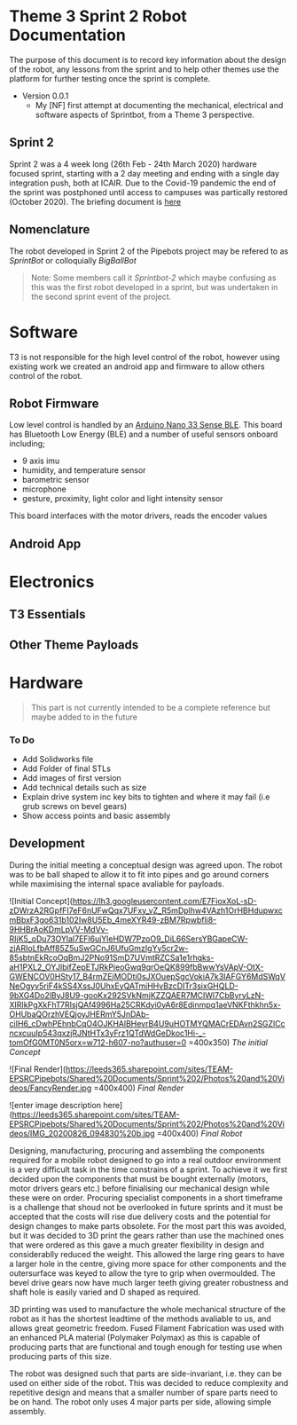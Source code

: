 # Theme 3 Sprint 2 Robot Documentation

The purpose of this document is to record key information about the design of the robot, any lessons from the sprint and to help other themes use the platform for further testing once the sprint is complete. 

- Version 0.0.1
	- My [NF] first attempt at documenting the mechanical, electrical and software aspects of Sprintbot, from a Theme 3 perspective. 

## Sprint 2
Sprint 2 was a 4 week long (26th Feb - 24th March 2020) hardware focused sprint, starting with a 2 day meeting and ending with a single day integration push, both at ICAIR. 
Due to the Covid-19 pandemic the end of the sprint was postphoned until access to campuses was partically restored (October 2020).
The briefing document is [here](https://drive.google.com/drive/folders/1twYxoXcRTZItLzTB_jrvbxy3_hq5Eg7F)

## Nomenclature
The robot developed in Sprint 2 of the Pipebots project may be refered to as _SprintBot_ or colloquially _BigBallBot_ 
>Note: Some members call it _Sprintbot-2_ which maybe confusing as this was the first robot developed in a sprint, but was undertaken in the second sprint event of the project. 

# Software
T3 is not responsible for the high level control of the robot, however using existing work we created an android app and firmware to allow others control of the robot. 

## Robot Firmware
Low level control is handled by an [Arduino Nano 33 Sense BLE](https://store.arduino.cc/arduino-nano-33-ble-sense). 
This board has Bluetooth Low Energy (BLE) and a number of useful sensors onboard including;
-   9 axis imu
-   humidity, and temperature sensor
-   barometric sensor
-   microphone
-   gesture, proximity, light color and light intensity sensor 

This board interfaces with the motor drivers, reads the encoder values
## Android App

# Electronics

## T3 Essentials

## Other Theme Payloads

# Hardware
>This part is not currently intended to be a complete reference but maybe added to in the future


### To Do
- Add Solidworks file
- Add Folder of final STLs
- Add images of first version 
- Add technical details such as size
- Explain drive system inc key bits to tighten and where it may fail (i.e grub screws on bevel gears)
- Show access points and basic assembly

## Development
During the initial meeting a conceptual design was agreed upon. The robot was to be ball shaped to allow it to fit into pipes and go around corners while maximising the internal space avaliable for payloads. 

![Initial Concept](https://lh3.googleusercontent.com/E7FioxXoL-sD-zDWrzA2RGpfFI7eF6nUFwQqx7UFxy_vZ_R5mDplhw4VAzh1OrHBHdupwxcmBbxF3go631b102Iw8U5Eb_4meXYR49-zBM7Rpwbfli8-9HHBrAoKDmLpVV-MdVv-RIjK5_oDu73OYlal7EFl6ujYleHDW7PzoO9_DiL66SersYBGapeCW-zjARIoLfbAff85Z5uSwGCnJ6UfuGmzIgYy5cr2w-85sbtnEkRcoOqBmJ2PNo91SmD7UVmtRZCSa1e1rhqks-aH1PXL2_OYJlbifZepETJRkPieoGwq9qrOeQK899fbBwwYsVApV-OtX-GWENCOV0HSty17_B4rmZEjMODti0sJXOuepSgcVokiA7k3IAFGY6MdSWqVNeOgyv5riF4kSS4XssJ0UhxEyQATmiHHvBzcDITr3sixGHQLD-9bXG4Do2lByJ8U9-gooKx292SVkNmjKZZQAER7MCIWl7CbByryLzN-XIRIkPgXkFhT7RIsjQAf4996Ha25CRKdyi0yA6r8Edinmpq1aeVNKFthkhn5x-OHUbaQOrzhVEQjoyJHERmY5JnDAb-ciIH6_cDwhPEhnbCqO4OJKHAlBHevrB4U9uHOTMYQMACrEDAvn2SGZlCcncxcuuIp543qxzjRJNtHTx3yFrz1QTdWdGeDkoc1Hi-_-tomOfG0MT0N5orx=w712-h607-no?authuser=0 =400x350)
*The initial Concept*

![Final Render](https://leeds365.sharepoint.com/sites/TEAM-EPSRCPipebots/Shared%20Documents/Sprint%202/Photos%20and%20Videos/FancyRender.jpg =400x400)
*Final Render*

![enter image description here](https://leeds365.sharepoint.com/sites/TEAM-EPSRCPipebots/Shared%20Documents/Sprint%202/Photos%20and%20Videos/IMG_20200826_094830%20b.jpg =400x400)
*Final Robot*

Designing, manufacturing, procuring and assembling the components required for a mobile robot designed to go into a real outdoor environment is a very difficult task in the time constrains of a sprint. 
To achieve it we first decided upon the components that must be bought externally (motors, motor drivers gears etc.) before finialising our mechanical design while these were on order. Procuring specialist components in a short timeframe is a challenge that shoud not be overlooked in future sprints and it must be accepted that the costs will rise due delivery costs and the potential for design changes to make parts obsolete. 
For the most part this was avoided, but it was decided to 3D print the gears rather than use the machined ones that were ordered as this gave a much greater flexibility in design and considerablly reduced the weight. 
This allowed the large ring gears to have a larger hole in the centre, giving more space for other components and the outersurface was keyed to allow the tyre to grip when overmoulded. The bevel drive gears now have much larger teeth giving greater robustness and shaft hole is easily varied and D shaped as required. 

3D printing was used to manufacture the whole mechanical structure of the robot as it has the shortest leadtime of the methods avaliable to us, and allows great geometric freedom. Fused Filament Fabrication was used with an enhanced PLA material (Polymaker Polymax) as this is capable of producing parts that are functional and tough enough for testing use when producing parts of this size. 

The robot was designed such that parts are side-invariant, i.e. they can be used on either side of the robot. This was decided to reduce complexity and repetitive design and means that a smaller number of spare parts need to be on hand. The robot only uses 4 major parts per side, allowing simple assembly. 

<!--stackedit_data:
eyJoaXN0b3J5IjpbLTEwNDMzMTE2MSwtMTI1MDQwOTQxMSwtMj
EyOTEyNTcwNCwxMTk5NjMwNTM1LDEzNjA2MDY0XX0=
-->